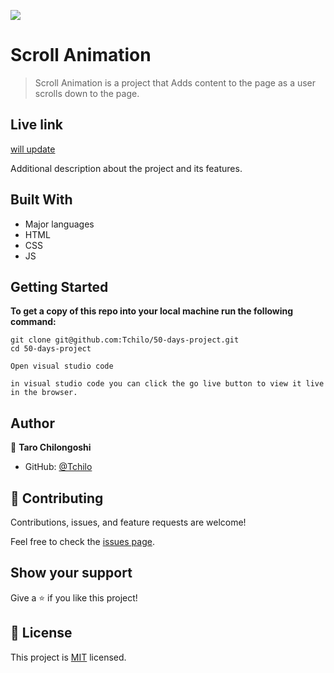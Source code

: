 ![](https://img.shields.io/badge/Microverse-blueviolet)

# Scroll Animation

> Scroll Animation is a project that Adds content to the page as a user scrolls down to the page.



## Live link
[will update]()

Additional description about the project and its features.

## Built With

- Major languages
- HTML
- CSS
- JS


## Getting Started

**To get a copy of this repo into your local machine run the following command:**
```
git clone git@github.com:Tchilo/50-days-project.git 
cd 50-days-project

Open visual studio code 

in visual studio code you can click the go live button to view it live in the browser.
```

## Author

👤 **Taro Chilongoshi**

- GitHub: [@Tchilo](https://github.com/Tchilo)



## 🤝 Contributing

Contributions, issues, and feature requests are welcome!

Feel free to check the [issues page](../../issues/).

## Show your support

Give a ⭐️ if you like this project!



## 📝 License

This project is [MIT](./MIT.md) licensed.
